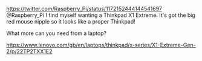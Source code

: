 https://twitter.com/Raspberry_Pi/status/1172152444144541697 @Raspberry_Pi I find myself wanting a Thinkpad X1 Extreme. It's got the big red mouse nipple so it looks like a proper Thinkpad!

What more can you need from a laptop?

https://www.lenovo.com/gb/en/laptops/thinkpad/x-series/X1-Extreme-Gen-2/p/22TP2TXX1E2